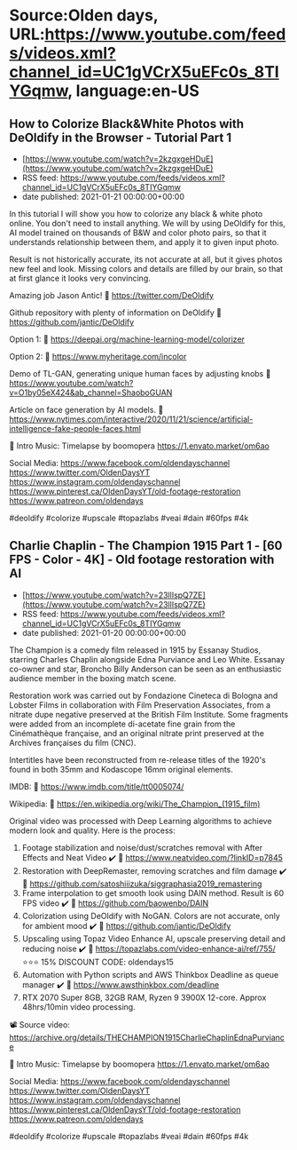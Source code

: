 # Source:Olden days, URL:https://www.youtube.com/feeds/videos.xml?channel_id=UC1gVCrX5uEFc0s_8TIYGqmw, language:en-US

## How to Colorize Black&White Photos with DeOldify in the Browser - Tutorial Part 1
 - [https://www.youtube.com/watch?v=2kzgxgeHDuE](https://www.youtube.com/watch?v=2kzgxgeHDuE)
 - RSS feed: https://www.youtube.com/feeds/videos.xml?channel_id=UC1gVCrX5uEFc0s_8TIYGqmw
 - date published: 2021-01-21 00:00:00+00:00

In this tutorial I will show you how to colorize any black & white photo online. You don't need to install anything. We will by using DeOldify for this, AI model trained on thousands of B&W and color photo pairs, so that it understands relationship between them, and apply it to given input photo.

Result is not historically accurate, its not accurate at all, but it gives photos new feel and look. Missing colors and details are filled by our brain, so that at first glance it looks very convincing.

Amazing job Jason Antic!
🔗 https://twitter.com/DeOldify

Github repository with plenty of information on DeOldify
🔗 https://github.com/jantic/DeOldify

Option 1:
🔗 https://deepai.org/machine-learning-model/colorizer

Option 2:
🔗 https://www.myheritage.com/incolor

Demo of TL-GAN, generating unique human faces by adjusting knobs
🔗 https://www.youtube.com/watch?v=O1by05eX424&ab_channel=ShaoboGUAN

Article on face generation by AI models.
🔗 https://www.nytimes.com/interactive/2020/11/21/science/artificial-intelligence-fake-people-faces.html


🎵 Intro Music:
Timelapse by boomopera
https://1.envato.market/om6ao

Social Media:
https://www.facebook.com/oldendayschannel
https://www.twitter.com/OldenDaysYT
https://www.instagram.com/oldendayschannel
https://www.pinterest.ca/OldenDaysYT/old-footage-restoration
https://www.patreon.com/oldendays

#deoldify #colorize #upscale #topazlabs #veai #dain #60fps #4k

## Charlie Chaplin - The Champion 1915 Part 1 - [60 FPS - Color - 4K] - Old footage restoration with AI
 - [https://www.youtube.com/watch?v=23llIspQ7ZE](https://www.youtube.com/watch?v=23llIspQ7ZE)
 - RSS feed: https://www.youtube.com/feeds/videos.xml?channel_id=UC1gVCrX5uEFc0s_8TIYGqmw
 - date published: 2021-01-20 00:00:00+00:00

The Champion is a comedy film released in 1915 by Essanay Studios, starring Charles Chaplin alongside Edna Purviance and Leo White. Essanay co-owner and star, Broncho Billy Anderson can be seen as an enthusiastic audience member in the boxing match scene.

Restoration work was carried out by Fondazione Cineteca di Bologna and Lobster Films in collaboration with Film Preservation Associates, from a nitrate dupe negative preserved at the British Film Institute. Some fragments were added from an incomplete di-acetate fine grain from the Cinémathèque française, and an original nitrate print preserved at the Archives françaises du film (CNC).

Intertitles have been reconstructed from re-release titles of the 1920's found in both 35mm and Kodascope 16mm original elements.

IMDB:
🔗 https://www.imdb.com/title/tt0005074/

Wikipedia:
🔗 https://en.wikipedia.org/wiki/The_Champion_(1915_film)

Original video was processed with Deep Learning algorithms to achieve modern look and quality. Here is the process:

1. Footage stabilization and noise/dust/scratches removal with After Effects and Neat Video ✔️
🔗 https://www.neatvideo.com/?linkID=p7845
2. Restoration with DeepRemaster, removing scratches and film damage ✔️
🔗 https://github.com/satoshiiizuka/siggraphasia2019_remastering
3. Frame interpolation to get smooth look using DAIN method. Result is 60 FPS video ✔️
🔗 https://github.com/baowenbo/DAIN
4. Colorization using DeOldify with NoGAN. Colors are not accurate, only for ambient mood ✔️
🔗 https://github.com/jantic/DeOldify
5. Upscaling using Topaz Video Enhance AI, upscale preserving detail and reducing noise ✔️
🔗 https://topazlabs.com/video-enhance-ai/ref/755/
⭐⭐⭐ 15% DISCOUNT CODE: oldendays15
6. Automation with Python scripts and AWS Thinkbox Deadline as queue manager ✔️
🔗 https://www.awsthinkbox.com/deadline
7. RTX 2070 Super 8GB, 32GB RAM, Ryzen 9 3900X 12-core. Approx 48hrs/10min video processing.

📽️ Source video:
https://archive.org/details/THECHAMPION1915CharlieChaplinEdnaPurviance

🎵 Intro Music:
Timelapse by boomopera
https://1.envato.market/om6ao

Social Media:
https://www.facebook.com/oldendayschannel
https://www.twitter.com/OldenDaysYT
https://www.instagram.com/oldendayschannel
https://www.pinterest.ca/OldenDaysYT/old-footage-restoration
https://www.patreon.com/oldendays

#deoldify #colorize #upscale #topazlabs #veai #dain #60fps #4k

